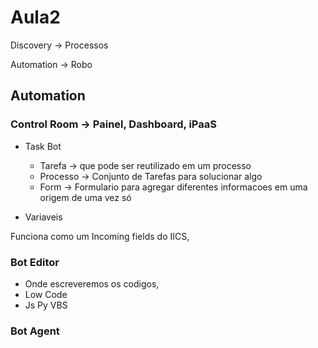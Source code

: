# Aula2


Discovery -> Processos

Automation -> Robo


## Automation

### Control Room -> Painel, Dashboard, iPaaS

- Task Bot

  - Tarefa -> que pode ser reutilizado em um processo
  - Processo -> Conjunto de Tarefas para solucionar algo
  - Form -> Formulario para agregar diferentes informacoes em uma origem de uma vez só

- Variaveis

Funciona como um Incoming fields do IICS, 



### Bot Editor

- Onde escreveremos os codigos,
- Low Code
- Js Py VBS



### Bot Agent


